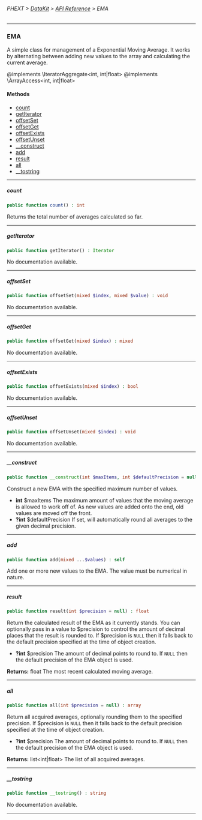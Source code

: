 ###### PHEXT > [DataKit](../README.md) > [API Reference](index.md) > EMA
------
### EMA
A simple class for management of a Exponential Moving Average. It works by alternating between adding new values to the array and calculating the current average.

@implements \IteratorAggregate<int, int|float> @implements \ArrayAccess<int, int|float>
#### Methods
- [count](#count)
- [getIterator](#getiterator)
- [offsetSet](#offsetset)
- [offsetGet](#offsetget)
- [offsetExists](#offsetexists)
- [offsetUnset](#offsetunset)
- [__construct](#__construct)
- [add](#add)
- [result](#result)
- [all](#all)
- [__tostring](#__tostring)

------
##### count
```php
public function count() : int
```
Returns the total number of averages calculated so far.


------
##### getIterator
```php
public function getIterator() : Iterator
```
No documentation available.


------
##### offsetSet
```php
public function offsetSet(mixed $index, mixed $value) : void
```
No documentation available.


------
##### offsetGet
```php
public function offsetGet(mixed $index) : mixed
```
No documentation available.


------
##### offsetExists
```php
public function offsetExists(mixed $index) : bool
```
No documentation available.


------
##### offsetUnset
```php
public function offsetUnset(mixed $index) : void
```
No documentation available.


------
##### __construct
```php
public function __construct(int $maxItems, int $defaultPrecision = null) 
```
Construct a new EMA with the specified maximum number of values.

- **int** $maxItems The maximum amount of values that the moving average is allowed to work off of. As new values are added onto the end, old values are moved off the front.
- **?int** $defaultPrecision If set, will automatically round all averages to the given decimal precision.


------
##### add
```php
public function add(mixed ...$values) : self
```
Add one or more new values to the EMA. The value must be numerical in nature.


------
##### result
```php
public function result(int $precision = null) : float
```
Return the calculated result of the EMA as it currently stands. You can optionally pass in a value to $precision to control the amount of decimal places that the result is rounded to. If $precision is `NULL` then it falls back to the default precision specified at the time of object creation.

- **?int** $precision The amount of decimal points to round to. If `NULL` then the default precision of the EMA object is used.

**Returns:**  float The most recent calculated moving average.


------
##### all
```php
public function all(int $precision = null) : array
```
Return all acquired averages, optionally rounding them to the specified precision. If $precision is `NULL` then it falls back to the default precision specified at the time of object creation.

- **?int** $precision The amount of decimal points to round to. If `NULL` then the default precision of the EMA object is used.

**Returns:**  list<int|float> The list of all acquired averages.


------
##### __tostring
```php
public function __tostring() : string
```
No documentation available.


------
